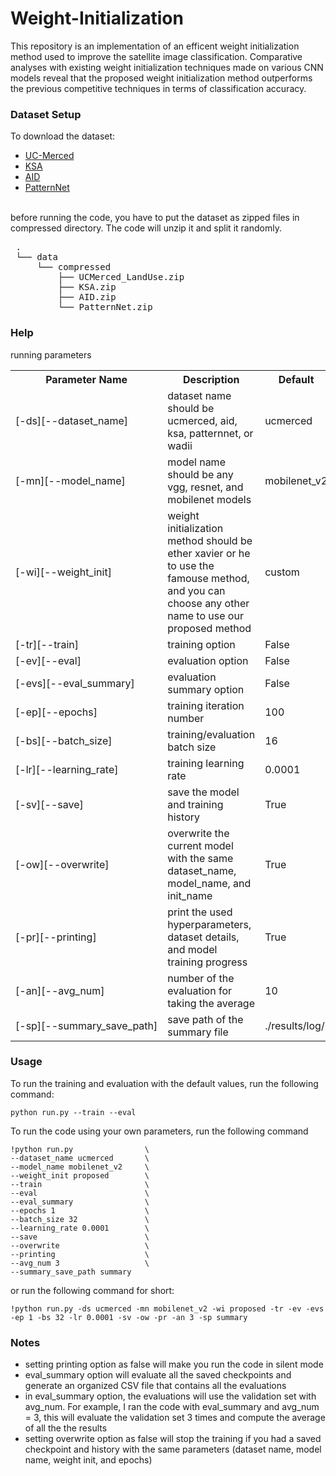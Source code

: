 # Weight-Initialization
This repository is an implementation of an efficent weight initialization method used to improve the satellite image classification. Comparative analyses with existing weight initialization techniques made on various CNN models reveal that the proposed weight initialization method outperforms the previous competitive techniques in terms of classification accuracy. 

### Dataset Setup
To download the dataset:
<ul>
  <li><a href="">UC-Merced</a></li>
  <li><a href="">KSA</a></li>
  <li><a href="">AID</a></li>
  <li><a href="">PatternNet</a></li>
</ul>
<br>
before running the code, you have to put the dataset as zipped files in compressed directory. The code will unzip it and split it randomly.
<pre>
 .
 └── data 
     └── compressed 
         ├── UCMerced_LandUse.zip 
         ├── KSA.zip 
         ├── AID.zip
         └── PatternNet.zip 
</pre>

### Help
running parameters
<table>
  <tr>
    <th>Parameter Name</th>
    <th>Description</th>
    <th>Default</th>
  </tr>
  <tr>
    <td>[-ds][--dataset_name]</td>
    <td>dataset name should be ucmerced, aid, ksa, patternnet, or wadii</td>
    <td>ucmerced</td>
  </tr>
  <tr>
    <td>[-mn][--model_name]</td>
    <td>model name should be any vgg, resnet, and mobilenet models</td>
    <td>mobilenet_v2</td>
  </tr>
  <tr>
    <td>[-wi][--weight_init]</td>
    <td>weight initialization method should be ether xavier or he to use the famouse method, and you can choose any other name to use our proposed method</td>
    <td>custom</td>
  </tr>
  <tr>
    <td>[-tr][--train]</td>
    <td>training option</td>
    <td>False</td>
  </tr>
  <tr>
    <td>[-ev][--eval]</td>
    <td>evaluation option</td>
    <td>False</td>
  </tr>
  <tr>
    <td>[-evs][--eval_summary]</td>
    <td>evaluation summary option</td>
    <td>False</td>
  </tr>
  <tr>
    <td>[-ep][--epochs]</td>
    <td>training iteration number</td>
    <td>100</td>
  </tr>
  <tr>
    <td>[-bs][--batch_size]</td>
    <td>training/evaluation batch size</td>
    <td>16</td>
  </tr>
  <tr>
    <td>[-lr][--learning_rate]</td>
    <td>training learning rate</td>
    <td>0.0001</td>
  </tr>
  <tr>
    <td>[-sv][--save]</td>
    <td>save the model and training history</td>
    <td>True</td>
  </tr>
  <tr>
    <td>[-ow][--overwrite]</td>
    <td>overwrite the current model with the same dataset_name, model_name, and init_name</td>
    <td>True</td>
  </tr>
  <tr>
    <td>[-pr][--printing]</td>
    <td>print the used hyperparameters, dataset details, and model training progress</td>
    <td>True</td>
  </tr>
  <tr>
    <td>[-an][--avg_num]</td>
    <td>number of the evaluation for taking the average</td>
    <td>10</td>
  </tr>
  <tr>
    <td nowrap>[-sp][--summary_save_path]</td>
    <td>save path of the summary file</td>
    <td>./results/log/</td>
  </tr>
</table>


### Usage
To run the training and evaluation with the default values, run the following command:
```
python run.py --train --eval
```
To run the code using your own parameters, run the following command
```
!python run.py                \
--dataset_name ucmerced       \
--model_name mobilenet_v2     \
--weight_init proposed        \
--train                       \
--eval                        \
--eval_summary                \
--epochs 1                    \
--batch_size 32               \
--learning_rate 0.0001        \
--save                        \
--overwrite                   \
--printing                    \
--avg_num 3                   \
--summary_save_path summary
```
or run the following command for short:
```
!python run.py -ds ucmerced -mn mobilenet_v2 -wi proposed -tr -ev -evs -ep 1 -bs 32 -lr 0.0001 -sv -ow -pr -an 3 -sp summary
```

### Notes
<ul>
  <li>setting printing option as false will make you run the code in silent mode</li>
  <li>eval_summary option will evaluate all the saved checkpoints and generate an organized CSV file that contains all the evaluations</li>
  <li>in eval_summary option, the evaluations will use the validation set with avg_num. For example, I ran the code with eval_summary and avg_num = 3, this will evaluate the validation set 3 times and compute the average of all the the results</li>
  <li>setting overwrite option as false will stop the training if you had a saved checkpoint and history with the same parameters (dataset name, model name, weight init, and epochs)</li>
</ul>
